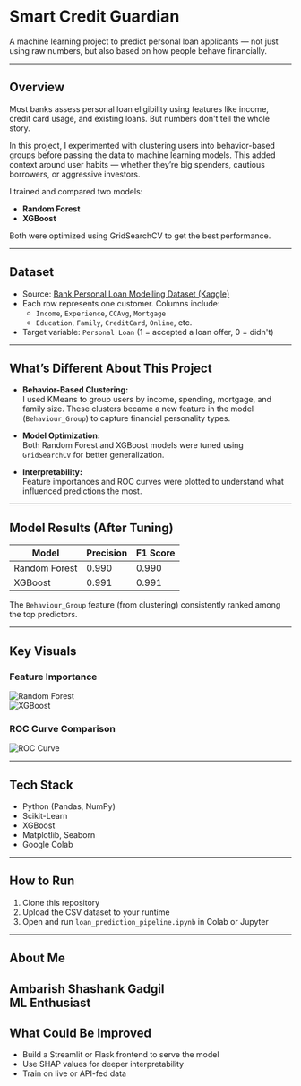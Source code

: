 #  Smart Credit Guardian

A machine learning project to predict personal loan applicants — not just using raw numbers, but also based on how people behave financially.

---

## Overview

Most banks assess personal loan eligibility using features like income, credit card usage, and existing loans. But numbers don't tell the whole story.

In this project, I experimented with clustering users into behavior-based groups before passing the data to machine learning models. This added context around user habits — whether they’re big spenders, cautious borrowers, or aggressive investors.

I trained and compared two models:
- **Random Forest**
- **XGBoost**

Both were optimized using GridSearchCV to get the best performance.

---

## Dataset

- Source: [Bank Personal Loan Modelling Dataset (Kaggle)](https://www.kaggle.com/datasets/itsmesunil/bank-loan-modelling)
- Each row represents one customer. Columns include:
  - `Income`, `Experience`, `CCAvg`, `Mortgage`
  - `Education`, `Family`, `CreditCard`, `Online`, etc.
- Target variable: `Personal Loan` (1 = accepted a loan offer, 0 = didn't)

---

##  What’s Different About This Project

- **Behavior-Based Clustering:**  
  I used KMeans to group users by income, spending, mortgage, and family size. These clusters became a new feature in the model (`Behaviour_Group`) to capture financial personality types.

- **Model Optimization:**  
  Both Random Forest and XGBoost models were tuned using `GridSearchCV` for better generalization.

- **Interpretability:**  
  Feature importances and ROC curves were plotted to understand what influenced predictions the most.

---

##  Model Results (After Tuning)

| Model               | Precision | F1 Score | 
|---------------------|----------|----------|
| Random Forest        | 0.990   | 0.990    | 
| XGBoost              | 0.991   | 0.991   

The `Behaviour_Group` feature (from clustering) consistently ranked among the top predictors.

---

## Key Visuals

### Feature Importance
![Random Forest](images/rf_feature_importance.png)  
![XGBoost](images/xgb_feature_importance.png)

### ROC Curve Comparison
![ROC Curve](images/roc_curve.png)

---

## Tech Stack

- Python (Pandas, NumPy)
- Scikit-Learn
- XGBoost
- Matplotlib, Seaborn
- Google Colab

---

## How to Run

1. Clone this repository
2. Upload the CSV dataset to your runtime
3. Open and run `loan_prediction_pipeline.ipynb` in Colab or Jupyter

---

## About Me

**Ambarish Shashank Gadgil**  
ML Enthusiast
---

## What Could Be Improved

- Build a Streamlit or Flask frontend to serve the model
- Use SHAP values for deeper interpretability
- Train on live or API-fed data
